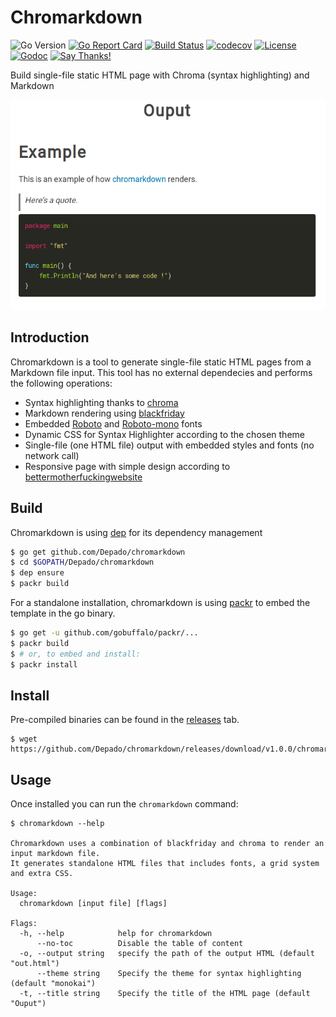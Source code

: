 # Chromarkdown

![Go Version](https://img.shields.io/badge/Go%20Version-latest-brightgreen.svg)
[![Go Report Card](https://goreportcard.com/badge/github.com/Depado/chromarkdown)](https://goreportcard.com/report/github.com/Depado/chromarkdown)
[![Build Status](https://drone.depado.eu/api/badges/Depado/chromarkdown/status.svg)](https://drone.depado.eu/Depado/chromarkdown)
[![codecov](https://codecov.io/gh/Depado/chromarkdown/branch/master/graph/badge.svg)](https://codecov.io/gh/Depado/chromarkdown)
[![License](https://img.shields.io/badge/license-MIT-blue.svg)](https://github.com/Depado/chromarkdown/blob/master/LICENSE)
[![Godoc](https://godoc.org/github.com/Depado/chromarkdown?status.svg)](https://godoc.org/github.com/Depado/chromarkdown)
[![Say Thanks!](https://img.shields.io/badge/Say%20Thanks-!-1EAEDB.svg)](https://saythanks.io/to/Depado)

Build single-file static HTML page with Chroma (syntax highlighting) and Markdown

![screenshot](https://github.com/Depado/chromarkdown/blob/master/img/screenshot.png)

## Introduction

Chromarkdown is a tool to generate single-file static HTML pages from a
Markdown file input. This tool has no external dependecies and performs the
following operations:

- Syntax highlighting thanks to [chroma](https://github.com/alecthomas/chroma)
- Markdown rendering using [blackfriday](https://github.com/russross/blackfriday)
- Embedded [Roboto](https://fonts.google.com/specimen/Roboto) and 
[Roboto-mono](https://fonts.google.com/specimen/Roboto+Mono) fonts
- Dynamic CSS for Syntax Highlighter according to the chosen theme
- Single-file (one HTML file) output with embedded styles and fonts (no network 
call)
- Responsive page with simple design according to 
[bettermotherfuckingwebsite](http://bettermotherfuckingwebsite.com/)

## Build

Chromarkdown is using [dep](https://github.com/golang/dep) for its dependency
management

```sh
$ go get github.com/Depado/chromarkdown
$ cd $GOPATH/Depado/chromarkdown
$ dep ensure
$ packr build
```

For a standalone installation, chromarkdown is using [packr](https://github.com/gobuffalo/packr)
to embed the template in the go binary.

```sh
$ go get -u github.com/gobuffalo/packr/...
$ packr build
$ # or, to embed and install: 
$ packr install
```

## Install

Pre-compiled binaries can be found in the [releases](https://github.com/Depado/chromarkdown/releases)
tab.

```
$ wget https://github.com/Depado/chromarkdown/releases/download/v1.0.0/chromarkdown_linux_amd64
```

## Usage

Once installed you can run the `chromarkdown` command:

```
$ chromarkdown --help

Chromarkdown uses a combination of blackfriday and chroma to render an input markdown file.
It generates standalone HTML files that includes fonts, a grid system and extra CSS.

Usage:
  chromarkdown [input file] [flags]

Flags:
  -h, --help            help for chromarkdown
      --no-toc          Disable the table of content
  -o, --output string   specify the path of the output HTML (default "out.html")
      --theme string    Specify the theme for syntax highlighting (default "monokai")
  -t, --title string    Specify the title of the HTML page (default "Ouput")
```
